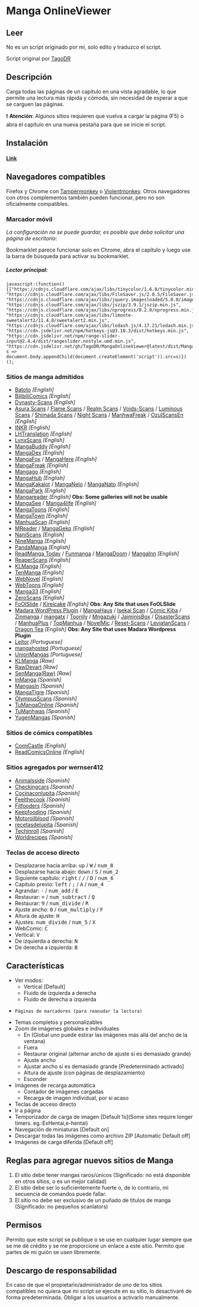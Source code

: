# Manga OnlineViewer
## Leer
No es un script originado por mi, solo edito y traduzco el script.

Script original por [TagoDR](https://github.com/TagoDR/MangaOnlineViewer)

## Descripción

Carga todas las páginas de un capítulo en una vista agradable, lo que permite una lectura más rápida y cómoda, sin necesidad de esperar a que se carguen las páginas.


:exclamation: **Atención**: Algunos sitios requieren que vuelva a cargar la página (F5) o abra el capítulo en una nueva pestaña para que se inicie el script.

## Instalación

#### [Link](https://github.com/wernser412/MangaOnlineViewer-edited/raw/main/Manga%20OnlineViewer%20Edited.user.js)


## Navegadores compatibles

Firefox y Chrome con [Tampermonkey](https://tampermonkey.net/) o [Violentmonkey](https://violentmonkey.github.io/).
Otros navegadores con otros complementos también pueden funcionar, pero no son oficialmente compatibles.

### Marcador móvil

_La configuración no se puede guardar, es posible que deba solicitar una página de escritorio_:

Bookmarklet parece funcionar solo en Chrome, abra el capítulo y luego use la barra de búsqueda para activar su bookmarklet.

##### Lector principal:

```JS
javascript:(function(){["https://cdnjs.cloudflare.com/ajax/libs/tinycolor/1.6.0/tinycolor.min.js", "https://cdnjs.cloudflare.com/ajax/libs/FileSaver.js/2.0.5/FileSaver.js", "https://cdnjs.cloudflare.com/ajax/libs/jquery.imagesloaded/5.0.0/imagesloaded.pkgd.min.js", "https://cdnjs.cloudflare.com/ajax/libs/jszip/3.9.1/jszip.min.js", "https://cdnjs.cloudflare.com/ajax/libs/nprogress/0.2.0/nprogress.min.js", "https://cdnjs.cloudflare.com/ajax/libs/limonte-sweetalert2/11.4.8/sweetalert2.min.js", "https://cdnjs.cloudflare.com/ajax/libs/lodash.js/4.17.21/lodash.min.js", "https://cdn.jsdelivr.net/npm/hotkeys-js@3.10.3/dist/hotkeys.min.js", "https://cdn.jsdelivr.net/npm/range-slider-input@2.4.4/dist/rangeslider.nostyle.umd.min.js", "https://cdn.jsdelivr.net/gh/TagoDR/MangaOnlineViewer@latest/dist/Manga_OnlineViewer.user.min.js"].map( s => document.body.appendChild(document.createElement('script')).src=s)})();
```

### Sitios de manga admitidos

- [Batoto](http://bato.to/) _[English]_
- [BilibiliComics](https://www.bilibilicomics.com/) _[English]_
- [Dynasty-Scans](https://dynasty-scans.com/) _[English]_
- [Asura Scans](https://asura.nacm.xyz/) / [Flame Scans](https://flamescans.org/) / [Realm Scans](https://realmscans.com/) / [Voids-Scans](https://void-scans.com/) / [Luminous Scans](https://luminousscans.com/) / [Shimada Scans](https://shimadascans.com/) / [Night Scans](https://nightscans.org/) / [ManhwaFreak](https://manhwafreak.com/) / [OzulScansEn](https://ozulscansen.com/) _[English]_
- [INKR](https://inkr.com/) _[English]_
- [LHTranslation](https://lhtranslation.net/) _[English]_
- [LynxScans](https://lynxscans.com/) _[English]_
- [MangaBuddy](https://mangabuddy.com/) _[English]_
- [MangaDex](https://mangadex.org/) _[English]_
- [MangaFox](https://fanfox.net/) / [MangaHere](https://www.mangahere.cc/) _[English]_
- [MangaFreak](https://mangafreak.net/) _[English]_
- [Mangago](https://www.mangago.me/) _[English]_
- [MangaHub](https://mangahub.io/) _[English]_
- [MangaKakalot](https://mangakakalot.com/page) / [MangaNelo](https://www.manganelo.com/) / [MangaNato](https://www.manganato.com/) _[English]_
- [MangaPark](https://mangapark.net/) _[English]_
- [Mangareader](https://mangareader.to) _[English]_ **Obs: Some galleries will not be usable**
- [MangaSee](https://mangasee123.com/) / [Manga4life](https://manga4life.com/) _[English]_
- [MangaToons](https://mangatoon.mobi/) _[English]_
- [MangaTown](https://www.mangatown.com/) _[English]_
- [ManhuaScan](https://manhuascan.io/) _[English]_
- [MReader](https://www.mreader.co/) / [MangaGeko](https://www.mangageko.com/) _[English]_
- [NaniScans](https://naniscans.com/) _[English]_
- [NineManga](https://ninemanga.com/) _[English]_
- [PandaManga](https://www.pandamanga.com/) _[English]_
- [ReadManga Today](https://www.readmng.com/) / [Funmanga](https://funmanga.com/) / [MangaDoom](https://mngdoom.com/) / [MangaInn](https://www.mangainn.net/) _[English]_
- [ReaperScans](https://reaperscans.com/) _[English]_
- [KLManga](https://tapas.io/) _[English]_
- [TenManga](https://www.tenmanga.com/) _[English]_
- [WebNovel](https://www.webnovel.com/) _[English]_
- [WebToons](https://www.webtoons.com/) _[English]_
- [Manga33](https://manga33.com/) _[English]_
- [ZeroScans](https://zeroscans.com/) _[English]_
- [FoOlSlide](#) / [Kireicake](https://reader.kireicake.com) _[English]_ **Obs: Any Site that uses FoOLSlide**
- [Madara WordPress Plugin](#) / [MangaHaus](https://manhuaus.com) / [Isekai Scan](https://isekaiscan.com/) / [Comic Kiba](https://comickiba.com/) / [Zinmanga](https://zinmanga.com/) / [mangatx](https://mangatx.com/) / [Toonily](https://toonily.net/) / [Mngazuki](https://mangazuki.me/) / [JaiminisBox](https://jaiminisbox.net) / [DisasterScans](https://disasterscans.com/) / [ManhuaPlus](https://manhuaplus.com/) / [TopManhua](https://www.topmanhua.com/) / [NovelMic](https://novelmic.com/) / [Reset-Scans](https://reset-scans.com/) / [LeviatanScans](https://leviatanscans.com/) / [Dragon Tea](https://dragontea.ink/) _[English]_ **Obs: Any Site that uses Madara Wordpress Plugin**
- [Leitor](https://leitor.net/) _[Portuguese]_
- [mangahosted](https://mangahosted.com/) _[Portuguese]_
- [UnionMangas](https://unionleitor.top/) _[Portuguese]_
- [KLManga](https://klmanga.com/) _[Raw]_
- [RawDevart](https://rawdevart.com) _[Raw]_
- [SenManga(Raw)](https://raw.senmanga.com/) _[Raw]_
- [InManga](https://inmanga.com//) _[Spanish]_
- [MangasIn](https://mangas.in/) _[Spanish]_
- [MangaTigre](https://www.mangatigre.net/) _[Spanish]_
- [OlympusScans](https://olympusscans.com/) _[Spanish]_
- [TuMangaOnline](https://lectortmo.com/) _[Spanish]_
- [TuManhwas](https://tumanhwas.com/) _[Spanish]_
- [YugenMangas](https://yugenmangas.lat/) _[Spanish]_

### Sitios de cómics compatibles

- [ComiCastle](http://www.comicastle.org/) _[English]_
- [ReadComicsOnline](http://readcomicsonline.ru/) _[English]_

### Sitios agregados por wernser412

- [Animalsside](https://lectortmo.com/) _[Spanish]_
- [Checkingcars](https://lectortmo.com/) _[Spanish]_
- [Cocinaconlupita](https://lectortmo.com/) _[Spanish]_
- [Feelthecook](https://lectortmo.com/) _[Spanish]_
- [Fitfooders](https://lectortmo.com/) _[Spanish]_
- [Keepfooding](https://lectortmo.com/) _[Spanish]_
- [Motoroilblood](https://lectortmo.com/) _[Spanish]_
- [recetasdelupita](https://lectortmo.com/) _[Spanish]_
- [Techinroll](https://lectortmo.com/) _[Spanish]_
- [Worldrecipes]( worldrecipesu.com/) _[Spanish]_

### Teclas de acceso directo

-   <span>Desplazarse hacia arriba:</span> <span><kbd class="dark">up</kbd> / <kbd class="dark">W</kbd> / <kbd class="dark">num_8</kbd></span>
-   <span>Desplazarse hacia abajo:</span> <span><kbd class="dark">down</kbd> / <kbd class="dark">S</kbd> / <kbd class="dark">num_2</kbd></span>
-   <span>Siguiente capítulo:</span> <span><kbd class="dark">right</kbd> / <kbd class="dark">/</kbd> / <kbd class="dark">D</kbd> / <kbd class="dark">num_6</kbd></span>
-   <span>Capítulo previo:</span> <span><kbd class="dark">left</kbd> / <kbd class="dark">;</kbd> / <kbd class="dark">A</kbd> / <kbd class="dark">num_4</kbd></span>
-   <span>Agrandar:</span> <span><kbd class="dark">-</kbd> / <kbd class="dark">num_add</kbd> / <kbd class="dark">E</kbd></span>
-   <span>Restaurar:</span> <span><kbd class="dark">=</kbd> / <kbd class="dark">num_subtract</kbd> / <kbd class="dark">Q</kbd></span>
-   <span>Restaurar:</span> <span><kbd class="dark">9</kbd> / <kbd class="dark">num_divide</kbd> / <kbd class="dark">R</kbd></span>
-   <span>Ajuste ancho:</span> <span><kbd class="dark">0</kbd> / <kbd class="dark">num_multiply</kbd> / <kbd class="dark">F</kbd></span>
-   <span>Altura de ajuste:</span> <span><kbd class="dark">H</kbd></span>
-   <span>Ajustes:</span> <span><kbd class="dark">num_divide</kbd> / <kbd class="dark">num_5</kbd> / <kbd class="dark">X</kbd></span>
-   <span>WebComic:</span> <span><kbd class="dark">C</kbd></span>
-   <span>Vertical:</span> <span><kbd class="dark">V</kbd></span>
-   <span>De izquierda a derecha:</span> <span><kbd class="dark">N</kbd></span>
-   <span>De derecha a izquierda:</span> <span><kbd class="dark">B</kbd></span>

## Características

-   Ver modos:
    -   Vertical [Default]
    -   Fluido de izquierda a derecha
    -   Fluido de derecha a izquierda
-     Páginas de marcadores (para reanudar la lectura)
-   Temas completos y personalizables
-   Zoom de imágenes globales e individuales
    -   En (Global uno puede estirar las imágenes más allá del ancho de la ventana)
    -   Fuera
    -   Restaurar original (alternar ancho de ajuste si es demasiado grande)
    -   Ajuste ancho
    -   Ajustar ancho si es demasiado grande [Predeterminado activado]
    -   Altura de ajuste (con páginas de desplazamiento)
    -   Esconder
-   Imágenes de recarga automática
    -   Contador de imágenes cargadas
    -   Recarga de imagen individual, por si acaso
-   Teclas de acceso directo
-   Ir a página
-   Temporizador de carga de imagen [Default 1s](Some sites require longer timers. eg.:ExHentai,e-hentai)
-   Navegación de miniaturas [Default on]
-   Descargar todas las imágenes como archivo ZIP [Automatic Default off]
-   Imágenes de carga diferida [Default off]

## Reglas para agregar nuevos sitios de Manga

1. El sitio debe tener mangas raros/únicos (Significado: no está disponible en otros sitios, o es un mejor calidad)
2. El sitio debe ser lo suficientemente fuerte o, de lo contrario, mi secuencia de comandos puede fallar.
3. El sitio no debe ser exclusivo de un puñado de títulos de manga (Significado: no pequeños scanlators)

## Permisos 

Permito que este script se publique o se use en cualquier lugar siempre que se me dé crédito y se me proporcione un enlace a este sitio.  Permito que partes de mi guión se usen libremente.

## Descargo de responsabilidad

En caso de que el propietario/administrador de uno de los sitios compatibles no quiera que mi script se ejecute en su sitio, lo desactivaré de forma predeterminada.  Obligar a los usuarios a activarlo manualmente.
